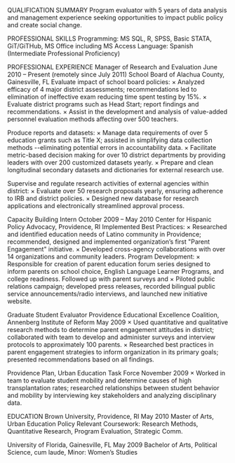 QUALIFICATION SUMMARY
Program evaluator with 5 years of data analysis and management experience seeking opportunities to impact public policy and create social change.

PROFESSIONAL SKILLS
Programming: MS SQL, R, SPSS, Basic STATA, GiT/GiTHub, MS Office including MS Access
Language: Spanish (Intermediate Professional Proficiency)

PROFESSIONAL EXPERIENCE
Manager of Research and Evaluation June 2010 – Present (remotely since July 2011)
School Board of Alachua County, Gainesville, FL
Evaluate impact of school board policies:
× Analyzed efficacy of 4 major district assessments; recommendations led to elimination of ineffective exam reducing time spent testing by 15%.
× Evaluate district programs such as Head Start; report findings and recommendations.
× Assist in the development and analysis of value-added personnel evaluation methods affecting over 500 teachers.

Produce reports and datasets:
× Manage data requirements of over 5 education grants such as Title X; assisted in simplifying data collection methods --eliminating potential errors in accountability data.
× Facilitate metric-based decision making for over 10 district departments by providing leaders with over 200 customized datasets yearly.
× Prepare and clean longitudinal secondary datasets and dictionaries for external research use.

Supervise and regulate research activities of external agencies within district:
× Evaluate over 50 research proposals yearly, ensuring adherence to IRB and district policies.
× Designed new database for research applications and electronically streamlined approval process.

Capacity Building Intern October 2009 – May 2010
Center for Hispanic Policy Advocacy, Providence, RI
Implemented Best Practices:
× Researched and identified education needs of Latino community in Providence; recommended, designed and implemented organization’s first "Parent Engagement" initiative.
× Developed cross-agency collaborations with over 14 organizations and community leaders.
Program Development:
× Responsible for creation of parent education forum series designed to inform parents on school choice, English Language Learner Programs, and college readiness. Followed up with parent surveys and
× Piloted public relations campaign; developed press releases, recorded bilingual public service announcements/radio interviews, and launched new initiative website.

Graduate Student Evaluator
Providence Educational Excellence Coalition, Annenberg Institute of Reform May 2009
× Used quantitative and qualitative research methods to determine parent engagement attitudes in district; collaborated with team to develop and administer surveys and interview protocols to approximately 100 parents.
× Researched best practices in parent engagement strategies to inform organization in its primary goals; presented recommendations based on all findings.

Providence Plan, Urban Education Task Force November 2009
× Worked in team to evaluate student mobility and determine causes of high transplantation rates; researched relationships between student behavior and mobility by interviewing key stakeholders and analyzing disciplinary data.

EDUCATION
Brown University, Providence, RI May 2010
Master of Arts, Urban Education Policy
Relevant Coursework: Research Methods, Quantitative Research, Program Evaluation, Strategic Comm.

University of Florida, Gainesville, FL  May 2009
Bachelor of Arts, Political Science, cum laude, Minor: Women’s Studies